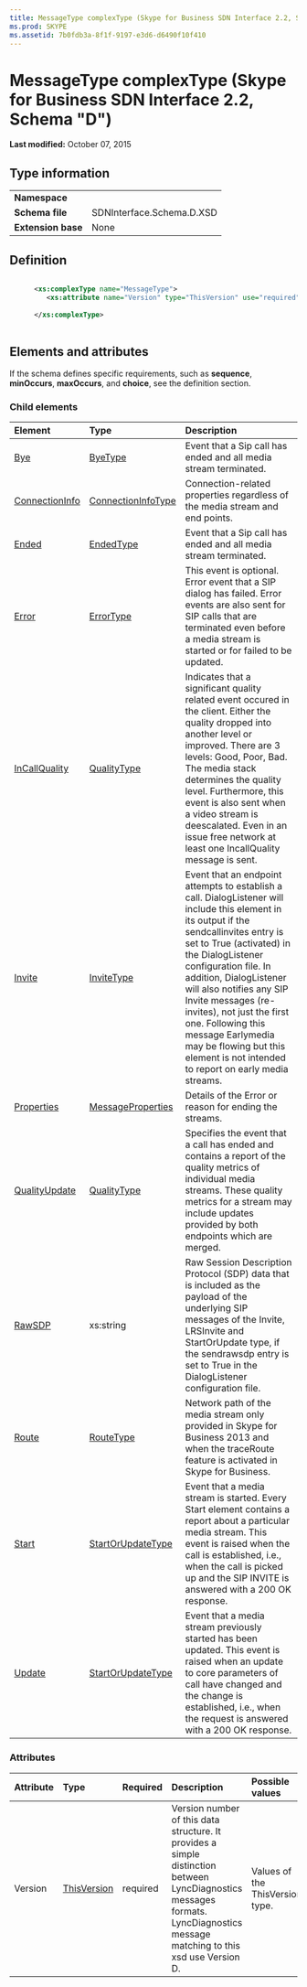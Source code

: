 ```yaml
---
title: MessageType complexType (Skype for Business SDN Interface 2.2, Schema "D")
ms.prod: SKYPE
ms.assetid: 7b0fdb3a-8f1f-9197-e3d6-d6490f10f410
---
```



# MessageType complexType (Skype for Business SDN Interface 2.2, Schema "D")

 **Last modified:** October 07, 2015
  
    
    


## Type information


|||
|:-----|:-----|
|**Namespace**||
|**Schema file**|SDNInterface.Schema.D.XSD |
|**Extension base**|None |
   

## Definition


```XML

      <xs:complexType name="MessageType">
         <xs:attribute name="Version" type="ThisVersion" use="required"/>
  
      </xs:complexType>
      
```


## Elements and attributes

If the schema defines specific requirements, such as **sequence**, **minOccurs**, **maxOccurs**, and **choice**, see the definition section. 
  
    
    

### Child elements



|**Element**|**Type**|**Description**|
|:-----|:-----|:-----|
| [Bye](bye-element.md)| [ByeType](byetype-complextype.md)|Event that a Sip call has ended and all media stream terminated. |
| [ConnectionInfo](connectioninfo-element.md)| [ConnectionInfoType](connectioninfotype-complextype.md)|Connection-related properties regardless of the media stream and end points. |
| [Ended](ended-element.md)| [EndedType](endedtype-complextype.md)|Event that a Sip call has ended and all media stream terminated. |
| [Error](error-element.md)| [ErrorType](errortype-complextype.md)|This event is optional. Error event that a SIP dialog has failed. Error events are also sent for SIP calls that are terminated even before a media stream is started or for failed to be updated. |
| [InCallQuality](incallquality-element.md)| [QualityType](qualitytype-complextype.md)|Indicates that a significant quality related event occured in the client. Either the quality dropped into another level or improved. There are 3 levels: Good, Poor, Bad. The media stack determines the quality level. Furthermore, this event is also sent when a video stream is deescalated. Even in an issue free network at least one IncallQuality message is sent. |
| [Invite](invite-element.md)| [InviteType](invitetype-complextype.md)|Event that an endpoint attempts to establish a call. DialogListener will include this element in its output if the sendcallinvites entry is set to True (activated) in the DialogListener configuration file. In addition, DialogListener will also notifies any SIP Invite messages (re-invites), not just the first one. Following this message Earlymedia may be flowing but this element is not intended to report on early media streams. |
| [Properties](properties-element-messagetype-complextype.md)| [MessageProperties](messageproperties-complextype.md)|Details of the Error or reason for ending the streams. |
| [QualityUpdate](qualityupdate-element.md)| [QualityType](qualitytype-complextype.md)|Specifies the event that a call has ended and contains a report of the quality metrics of individual media streams. These quality metrics for a stream may include updates provided by both endpoints which are merged. |
| [RawSDP](rawsdp-element.md)|xs:string |Raw Session Description Protocol (SDP) data that is included as the payload of the underlying SIP messages of the Invite, LRSInvite and StartOrUpdate type, if the sendrawsdp entry is set to True in the DialogListener configuration file. |
| [Route](route-element-messagetype-complextype.md)| [RouteType](routetype-complextype.md)|Network path of the media stream only provided in Skype for Business 2013 and when the traceRoute feature is activated in Skype for Business. |
| [Start](start-element.md)| [StartOrUpdateType](startorupdatetype-complextype.md)|Event that a media stream is started. Every Start element contains a report about a particular media stream. This event is raised when the call is established, i.e., when the call is picked up and the SIP INVITE is answered with a 200 OK response. |
| [Update](update-element.md)| [StartOrUpdateType](startorupdatetype-complextype.md)|Event that a media stream previously started has been updated. This event is raised when an update to core parameters of call have changed and the change is established, i.e., when the request is answered with a 200 OK response. |
   

### Attributes



|**Attribute**|**Type**|**Required**|**Description**|**Possible values**|
|:-----|:-----|:-----|:-----|:-----|
|Version | [ThisVersion](thisversion-simpletype.md)|required |Version number of this data structure. It provides a simple distinction between LyncDiagnostics messages formats. LyncDiagnostics message matching to this xsd use Version D. |Values of the ThisVersion type. |
   

